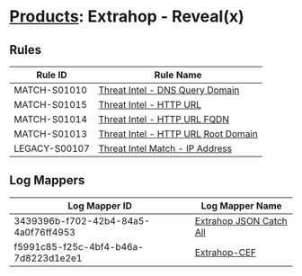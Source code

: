 # [Products](README.md): Extrahop - Reveal(x)

## Rules

|Rule ID|Rule Name|
|----|----|
|MATCH-S01010|[Threat Intel - DNS Query Domain](../rules/MATCH-S01010.md)|
|MATCH-S01015|[Threat Intel - HTTP URL](../rules/MATCH-S01015.md)|
|MATCH-S01014|[Threat Intel - HTTP URL FQDN](../rules/MATCH-S01014.md)|
|MATCH-S01013|[Threat Intel - HTTP URL Root Domain](../rules/MATCH-S01013.md)|
|LEGACY-S00107|[Threat Intel Match - IP Address](../rules/LEGACY-S00107.md)|


## Log Mappers

|Log Mapper ID|Log Mapper Name|
|----|----|
|3439396b-f702-42b4-84a5-4a0f76ff4953|[Extrahop JSON Catch All](../mappings/3439396b-f702-42b4-84a5-4a0f76ff4953.md)|
|f5991c85-f25c-4bf4-b46a-7d8223d1e2e1|[Extrahop-CEF](../mappings/f5991c85-f25c-4bf4-b46a-7d8223d1e2e1.md)|


